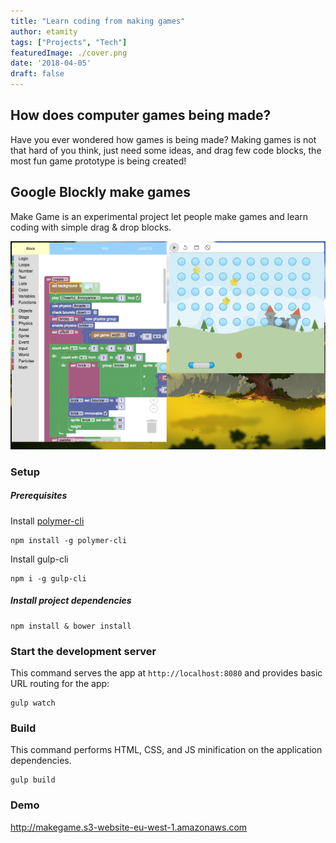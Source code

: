 ```yaml
---
title: "Learn coding from making games"
author: etamity
tags: ["Projects", "Tech"]
featuredImage: ./cover.png
date: '2018-04-05'
draft: false
---
```


## How does computer games being made?

Have you ever wondered how games is being made? Making games is not that hard of you think, just need some ideas, and drag few code blocks, the most fun game prototype is being created! 

## Google Blockly make games

Make Game is an experimental project let people make games and learn coding with simple drag & drop blocks.

![make-game](./make-game.png)

### Setup

##### Prerequisites

Install [polymer-cli](https://github.com/Polymer/polymer-cli)

    npm install -g polymer-cli

Install gulp-cli

	npm i -g gulp-cli

##### Install project dependencies

    npm install & bower install

### Start the development server

This command serves the app at `http://localhost:8080` and provides basic URL
routing for the app:

    gulp watch

### Build

This command performs HTML, CSS, and JS minification on the application
dependencies.

    gulp build

### Demo
http://makegame.s3-website-eu-west-1.amazonaws.com